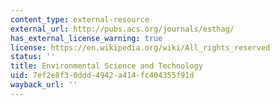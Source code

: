 ```yaml
---
content_type: external-resource
external_url: http://pubs.acs.org/journals/esthag/
has_external_license_warning: true
license: https://en.wikipedia.org/wiki/All_rights_reserved
status: ''
title: Environmental Science and Technology
uid: 7ef2e8f3-0ddd-4942-a414-fc404355f91d
wayback_url: ''
---
```

